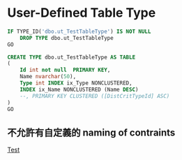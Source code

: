 # User-Defined Table Type

```sql
IF TYPE_ID('dbo.ut_TestTableType') IS NOT NULL
    DROP TYPE dbo.ut_TestTableType
GO

CREATE TYPE dbo.ut_TestTableType AS TABLE
(
    Id int not null  PRIMARY KEY,
    Name nvarchar(50),
    Type int INDEX ix_Type NONCLUSTERED,
    INDEX ix_Name NONCLUSTERED (Name DESC)  
    --, PRIMARY KEY CLUSTERED ([DistCritTypeId] ASC)
)
GO
```

## 不允許有自定義的 naming of contraints

[Test](https://stackoverflow.com/questions/4451052/how-to-add-an-index-or-primary-key-to-a-user-defined-table-type-in-sql-server)
